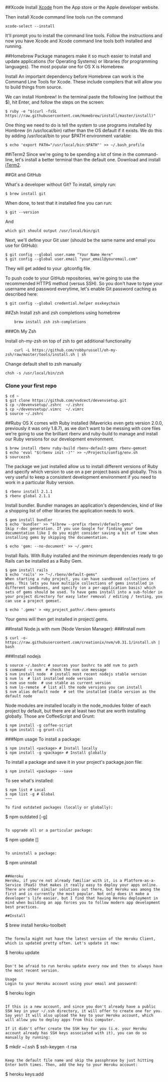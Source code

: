 ##Xcode
Install [Xcode](https://developer.apple.com/xcode/) from the App store or the Apple developer website.

Then install Xcode command line tools run the command

    xcode-select --install
    
It'll prompt you to install the command line tools. Follow the instructions and now you have Xcode and Xcode command line tools both installed and running.



##Homebrew
Package managers make it so much easier to install and update applications (for Operating Systems) or libraries (for programming languages). The most popular one for OS X is Homebrew.

Install
An important dependency before Homebrew can work is the Command Line Tools for Xcode. These include compilers that will allow you to build things from source.

We can install Hombrew! In the terminal paste the following line (without the $), hit Enter, and follow the steps on the screen:

~~~~
$ ruby -e "$(curl -fsSL https://raw.githubusercontent.com/Homebrew/install/master/install)"

~~~~

One thing we need to do is tell the system to use programs installed by Hombrew (in /usr/local/bin) rather than the OS default if it exists. We do this by adding /usr/local/bin to your $PATH environment variable:


~~~~~
$ echo 'export PATH="/usr/local/bin:$PATH"' >> ~/.bash_profile

~~~~~

##iTerm2
Since we're going to be spending a lot of time in the command-line, let's install a better terminal than the default one. Download and install [iTerm2](https://www.iterm2.com/).

##Git and GitHub

What's a developer without Git? To install, simply run:
~~~~
$ brew install git
~~~~
When done, to test that it installed fine you can run:

~~~~
$ git --version
~~~~

And  

~~~~
which git should output /usr/local/bin/git
~~~~

Next, we'll define your Git user (should be the same name and email you use for GitHub):

~~~~
$ git config --global user.name "Your Name Here"
$ git config --global user.email "your_email@youremail.com"
~~~~

They will get added to your .gitconfig file.

To push code to your GitHub repositories, we're going to use the recommended HTTPS method (versus SSH). So you don't have to type your username and password everytime, let's enable Git password caching as described here:

~~~~
$ git config --global credential.helper osxkeychain
~~~~
##Zsh
Install zsh and zsh completions using homebrew

~~~~
    brew install zsh zsh-completions
~~~~

###Oh My Zsh

Install oh-my-zsh on top of zsh to get additional functionality

~~~~
    curl -L https://github.com/robbyrussell/oh-my-zsh/raw/master/tools/install.sh | sh
~~~~
    
Change default shell to zsh manually
~~~~
chsh -s /usr/local/bin/zsh
~~~~

### Clone your first repo

~~~~
$ cd ~
$ git clone https://github.com/vvdcect/devenvsetup.git
$ cp ~/devenvsetup/.zshrc  ~/.zshrc
$ cp ~/devenvsetup/.vimrc  ~/.vimrc 
$ source ~/.zshrc
~~~~

##Ruby
OS X comes with Ruby installed (Mavericks even gets version 2.0.0, previously it was only 1.8.7), as we don't want to be messing with core files we're going to use the brilliant rbenv and ruby-build to manage and install our Ruby versions for our development environment.

~~~~
$ brew install rbenv ruby-build rbenv-default-gems rbenv-gemset
$ echo 'eval "$(rbenv init -)"' >> ~/Projects/config/env.sh
$ sourcezsh
~~~~

The package we just installed allow us to install different versions of Ruby and specify which version to use on a per project basis and globally. This is very useful to keep a consistent development environment if you need to work in a particular Ruby version.

~~~~~
$ rbenv install 2.1.1
$ rbenv global 2.1.1
~~~~~

Install bundler. Bundler manages an application's dependencies, kind of like a shopping list of other libraries the application needs to work.

~~~~
$ gem install bundler
$ echo 'bundler' >> "$(brew --prefix rbenv)/default-gems"
Skip r-doc generation. If you use Google for finding your Gem documentation like I do you might consider saving a bit of time when installing gems by skipping the documentation.

$ echo 'gem: --no-document' >> ~/.gemrc

~~~~

Install Rails. With Ruby installed and the minimum dependencies ready to go Rails can be installed as a Ruby Gem.

~~~~
$ gem install rails
$ echo 'rails' >> "~/.rbenv/default-gems"
When starting a ruby project, you can have sandboxed collections of gems. This lets you have multiple collections of gems installed in different sandboxes, and specify (on a per-application basis) which sets of gems should be used. To have gems install into a sub-folder in your project directory for easy later removal / editing / testing, you can use a project gemset.

$ echo '.gems' > <my_project_path>/.rbenv-gemsets
~~~~

Your gems will then get installed in project/.gems.



##Install Node.js with nvm (Node Version Manager):
###Install nvm
~~~~
$ curl -o- https://raw.githubusercontent.com/creationix/nvm/v0.31.1/install.sh | bash

~~~~
###Install nodejs

~~~~
$ source ~/.bashrc # sources your bashrc to add nvm to path
$ command -v nvm  # check the nvm use message
$ nvm install node  # install most recent nodejs stable version
$ nvm ls  # list installed node version
$ nvm use node  # use stable as current version
$ nvm ls-remote  # list all the node versions you can install
$ nvm alias default node  # set the installed stable version as the default node 
~~~~


Node modules are installed locally in the node_modules folder of each project by default, but there are at least two that are worth installing globally. Those are CoffeeScript and Grunt:

~~~~
$ npm install -g coffee-script
$ npm install -g grunt-cli
~~~~

###Npm usage
To install a package:

~~~~
$ npm install <package> # Install locally
$ npm install -g <package> # Install globally
~~~~

To install a package and save it in your project's package.json file:

~~~~
$ npm install <package> --save
~~~~

To see what's installed:
~~~~
$ npm list # Local
$ npm list -g # Global
~~~

To find outdated packages (locally or globally):

~~~~
$ npm outdated [-g]
~~~~

To upgrade all or a particular package:

~~~~
$ npm update [<package>]
~~~~

To uninstall a package:

~~~~
$ npm uninstall <package>
~~~~

##Heroku
Heroku, if you're not already familiar with it, is a Platform-as-a-Service (PaaS) that makes it really easy to deploy your apps online. There are other similar solutions out there, but Heroku was among the first and is currently the most popular. Not only does it make a developer's life easier, but I find that having Heroku deployment in mind when building an app forces you to follow modern app development best practices.

##Install
~~~~
$ brew install heroku-toolbelt
~~~~

The formula might not have the latest version of the Heroku Client, which is updated pretty often. Let's update it now:

~~~~
$ heroku update
~~~~

Don't be afraid to run heroku update every now and then to always have the most recent version.

Usage
Login to your Heroku account using your email and password:

~~~~
$ heroku login
~~~~

If this is a new account, and since you don't already have a public SSH key in your ~/.ssh directory, it will offer to create one for you. Say yes! It will also upload the key to your Heroku account, which will allow you to deploy apps from this computer.

If it didn't offer create the SSH key for you (i.e. your Heroku account already has SSH keys associated with it), you can do so manually by running:

~~~~
 $ mkdir ~/.ssh
 $ ssh-keygen -t rsa
~~~~

Keep the default file name and skip the passphrase by just hitting Enter both times. Then, add the key to your Heroku account:

~~~~
$ heroku keys:add
~~~~

